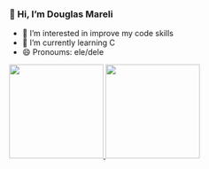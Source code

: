### 👋 Hi, I’m Douglas Mareli

- 👀 I’m interested in improve my code skills 
- 🌱 I’m currently learning C
- 😄 Pronoums: ele/dele

 <div>
  <a href="https://github.com/DouglasMreli">
  <img height="170em" src="https://github-readme-stats.vercel.app/api?username=DouglasMreli&show_icons=true&theme=react&include_all_commits=true&count_private=true"/>
  <img height="170em" src="https://github-readme-stats.vercel.app/api/top-langs/?username=DouglasMreli&layout=compact&langs_count=7&theme=react"/>
</div>

  
  ##
  

